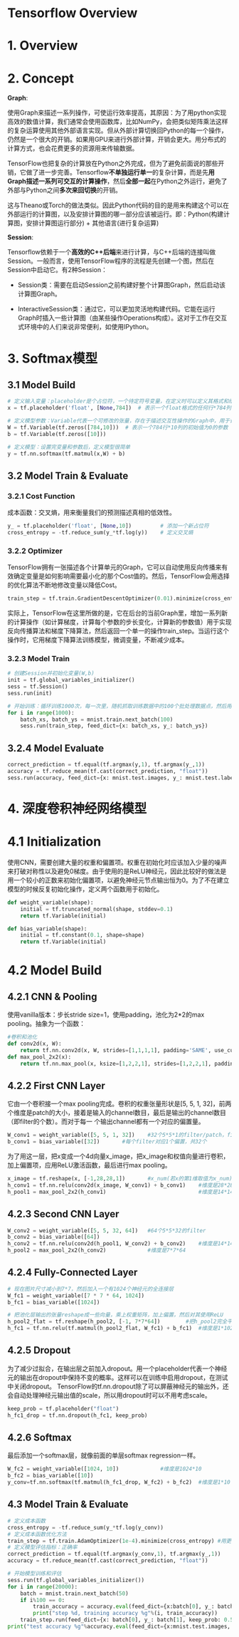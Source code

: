 # Tensorflow Overview

# 1. Overview


# 2. Concept

**Graph**:

使用Graph来描述一系列操作，可使运行效率提高，其原因：为了用python实现高效的数值计算，我们通常会使用函数库，比如NumPy，会把类似矩阵乘法这样的复杂运算使用其他外部语言实现。但从外部计算切换回Python的每一个操作，仍然是一个很大的开销。如果用GPU来进行外部计算，开销会更大。用分布式的计算方式，也会花费更多的资源用来传输数据。

TensorFlow也把复杂的计算放在Python之外完成，但为了避免前面说的那些开销，它做了进一步完善。Tensorflow**不单独运行单一**的复杂计算，而是先**用Graph描述一系列可交互的计算操作**，然后**全部一起**在Python之外运行，避免了外部与Python之间**多次来回切换**的开销。

这与Theano或Torch的做法类似。因此Python代码的目的是用来构建这个可以在外部运行的计算图，以及安排计算图的哪一部分应该被运行。即：Python(构建计算图，安排计算图运行部分) + 其他语言(进行复杂运算)


**Session**:

Tensorflow依赖于一个**高效的C++后端**来进行计算，与C++后端的连接叫做Session。一般而言，使用TensorFlow程序的流程是先创建一个图，然后在Session中启动它。有2种Session：

- Session类：需要在启动Session之前构建好整个计算图Graph，然后启动该计算图Graph。

- InteractiveSession类：通过它，可以更加灵活地构建代码。它能在运行Graph时插入一些计算图（由某些操作Operations构成）。这对于工作在交互式环境中的人们来说非常便利，如使用IPython。



# 3. Softmax模型

## 3.1 Model Build

```python
# 定义输入变量：placeholder是个占位符，一个待定符号变量，在定义时可以定义其格式和维度，可以用来表示输入值
x = tf.placeholder('float', [None,784])  # 表示一个float格式的任何行*784列的张量x

# 定义模型参数：Variable代表一个可修改的张量，存在于描述交互性操作的Graph中，用于计算输入值，或在计算中被修改，机器学习模型的参数可用Variable表示
W = tf.Variable(tf.zeros([784,10]))  # 表示一个784行*10列的初始值为0的参数
b = tf.Variable(tf.zeros([10]))

# 定义模型：设置完变量和参数后，定义模型很简单
y = tf.nn.softmax(tf.matmul(x,W) + b)
```

## 3.2 Model Train & Evaluate

### 3.2.1 Cost Function

成本函数：交叉熵，用来衡量我们的预测描述真相的低效性。
```python
y_ = tf.placeholder('float', [None,10])         # 添加一个新占位符
cross_entropy = -tf.reduce_sum(y_*tf.log(y))    # 定义交叉熵
```

### 3.2.2 Optimizer

TensorFlow拥有一张描述各个计算单元的Graph，它可以自动使用反向传播来有效确定变量是如何影响需要最小化的那个Cost值的。然后，TensorFlow会用选择的优化算法不断地修改变量以降低Cost。
```python
train_step = tf.train.GradientDescentOptimizer(0.01).minimize(cross_entropy)    # 用梯度下降算法以0.01的学习速率最小化交叉熵
```

实际上，TensorFlow在这里所做的是，它在后台的当前Graph里，增加一系列新的计算操作（如计算梯度，计算每个参数的步长变化，计算新的参数值）用于实现反向传播算法和梯度下降算法，然后返回一个单一的操作train_step。当运行这个操作时，它用梯度下降算法训练模型，微调变量，不断减少成本。

### 3.2.3 Model Train

```python
# 创建Session并初始化变量(W,b)
init = tf.global_variables_initializer()
sess = tf.Session()
sess.run(init)

# 开始训练：循环训练1000次，每一次里，随机抓取训练数据中的100个批处理数据点，然后用这些数据点替换之前的占位符来运行train_step
for i in range(1000):
    batch_xs, batch_ys = mnist.train.next_batch(100)
    sess.run(train_step, feed_dict={x: batch_xs, y_: batch_ys})
```

## 3.2.4 Model Evaluate

```python
correct_prediction = tf.equal(tf.argmax(y,1), tf.argmax(y_,1))              # 计算预测值与真实值的匹配情况
accuracy = tf.reduce_mean(tf.cast(correct_prediction, "float"))             # 根据匹配情况定义正确率
sess.run(accuracy, feed_dict={x: mnist.test.images, y_: mnist.test.labels}) # 执行正确率的计算
```


# 4. 深度卷积神经网络模型

# 4.1 Initialization

使用CNN，需要创建大量的权重和偏置项。权重在初始化时应该加入少量的噪声来打破对称性以及避免0梯度。由于使用的是ReLU神经元，因此比较好的做法是用一个较小的正数来初始化偏置项，以避免神经元节点输出恒为0。为了不在建立模型的时候反复初始化操作，定义两个函数用于初始化。
```python
def weight_variable(shape):
    initial = tf.truncated_normal(shape, stddev=0.1)
    return tf.Variable(initial)

def bias_variable(shape):
    initial = tf.constant(0.1, shape=shape)
    return tf.Variable(initial)
```

# 4.2 Model Build

## 4.2.1 CNN & Pooling

使用vanilla版本：步长stride size=1，使用padding，池化为2*2的max pooling。抽象为一个函数：
```python
#卷积和池化
def conv2d(x, W):
    return tf.nn.conv2d(x, W, strides=[1,1,1,1], padding='SAME', use_cudnn_on_gpu=False)	#strides=[1, stride_width, stride_height, 1]
def max_pool_2x2(x):
    return tf.nn.max_pool(x, ksize=[1,2,2,1], strides=[1,2,2,1], padding='SAME')	#ksize是window的size，
```

## 4.2.2 First CNN Layer

它由一个卷积接一个max pooling完成。卷积的权重张量形状是[5, 5, 1, 32]，前两个维度是patch的大小，接着是输入的channel数目，最后是输出的channel数目（即filter的个数）。而对于每一
个输出channel都有一个对应的偏置量。
```python
W_conv1 = weight_variable([5, 5, 1, 32])	#32个5*5*1的filter/patch，filter的shape为[height, width, channel_num, filter_num]
b_conv1 = bias_variable([32])		#每个filter对应1个偏置，共32个
```

为了用这一层，把x变成一个4d向量x_image，把x_image和权值向量进行卷积，加上偏置项，应用ReLU激活函数，最后进行max pooling。
```python
x_image = tf.reshape(x, [-1,28,28,1])       #x_num(若x的第1维取值为x_num)个28*28*1的图片，x_image的shape为[x_num, width, height, channel_num]
h_conv1 = tf.nn.relu(conv2d(x_image, W_conv1) + b_conv1)	#维度是28*28*32
h_pool1 = max_pool_2x2(h_conv1)				                #维度是14*14*32
```

## 4.2.3 Second CNN Layer

```python
W_conv2 = weight_variable([5, 5, 32, 64])	#64个5*5*32的filter
b_conv2 = bias_variable([64])
h_conv2 = tf.nn.relu(conv2d(h_pool1, W_conv2) + b_conv2)	#维度是14*14*64
h_pool2 = max_pool_2x2(h_conv2)				#维度是7*7*64
```

## 4.2.4 Fully-Connected Layer

```python
# 现在图片尺寸减小到7*7，然后加入一个有1024个神经元的全连接层
W_fc1 = weight_variable([7 * 7 * 64, 1024])
b_fc1 = bias_variable([1024])

# 把池化层输出的张量reshape成一些向量，乘上权重矩阵，加上偏置，然后对其使用ReLU
h_pool2_flat = tf.reshape(h_pool2, [-1, 7*7*64])		#把h_pool2完全平铺成1维，即1*(7*7*64)
h_fc1 = tf.nn.relu(tf.matmul(h_pool2_flat, W_fc1) + b_fc1)	#维度是1*1024
```

## 4.2.5 Dropout

为了减少过拟合，在输出层之前加入dropout。用一个placeholder代表一个神经元的输出在dropout中保持不变的概率。这样可以在训练中启用dropout，在测试中关闭dropout。 TensorFlow的tf.nn.dropout除了可以屏蔽神经元的输出外，还会自动处理神经元输出值的scale，所以用dropout时可以不用考虑scale。
```python
keep_prob = tf.placeholder("float")
h_fc1_drop = tf.nn.dropout(h_fc1, keep_prob)
```

## 4.2.6 Softmax

最后添加一个softmax层，就像前面的单层softmax regression一样。
```python
W_fc2 = weight_variable([1024, 10])				#维度是1024*10
b_fc2 = bias_variable([10])
y_conv=tf.nn.softmax(tf.matmul(h_fc1_drop, W_fc2) + b_fc2)	#维度是1*10
```

## 4.3 Model Train & Evaluate

```python
# 定义成本函数
cross_entropy = -tf.reduce_sum(y_*tf.log(y_conv))
# 定义成本函数优化方法
train_step = tf.train.AdamOptimizer(1e-4).minimize(cross_entropy) #用更复杂的ADAM优化器来做梯度最速下降
# 定义模型评估指标：正确率
correct_prediction = tf.equal(tf.argmax(y_conv,1), tf.argmax(y_,1))
accuracy = tf.reduce_mean(tf.cast(correct_prediction, "float"))

# 开始模型训练和评估
sess.run(tf.global_variables_initializer())
for i in range(20000):
    batch = mnist.train.next_batch(50)
    if i%100 == 0:
        train_accuracy = accuracy.eval(feed_dict={x:batch[0], y_: batch[1], keep_prob: 1.0}) #加入keep_prob来控制dropout比例
        print("step %d, training accuracy %g"%(i, train_accuracy))
    train_step.run(feed_dict={x: batch[0], y_: batch[1], keep_prob: 0.5})
print("test accuracy %g"%accuracy.eval(feed_dict={x:mnist.test.images, y_:mnist.test.labels, keep_prob:1.0}))
```
